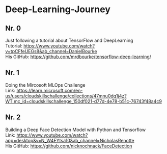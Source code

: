 # Deep-Learning-Journey
## Nr. 0
Just following a tutorial about TensorFlow and DeepLearning <br>
Tutorial: https://www.youtube.com/watch?v=tpCFfeUEGs8&ab_channel=DanielBourke <br>
His GitHub: https://github.com/mrdbourke/tensorflow-deep-learning/
## Nr. 1
Doing the Mircosoft MLOps Challenge <br>
Link: https://learn.microsoft.com/en-us/users/cloudskillschallenge/collections/47mnu0dq1j4z?WT.mc_id=cloudskillschallenge_150df021-d77d-4e78-b51c-76743f48a4c9
## Nr. 2
Building a Deep Face Detection Model with Python and Tensorflow <br>
Link: https://www.youtube.com/watch?app=desktop&v=N_W4EYtsa10&ab_channel=NicholasRenotte <br>
His GitHub: https://github.com/nicknochnack/FaceDetection
